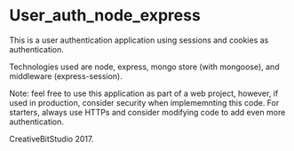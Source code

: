 # User_auth_node_express

This is a user authentication application using sessions and cookies as authentication.

Technologies used are node, express, mongo store (with mongoose), and middleware (express-session).

Note: feel free to use this application as part of a web project, however, if used in production, consider security when implememnting this code. For starters, always use HTTPs and consider modifying code to add even more authentication.

CreativeBitStudio 2017. 
